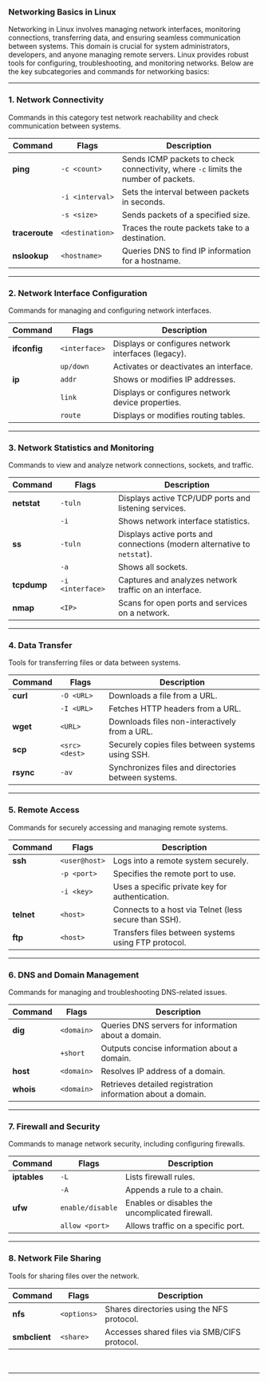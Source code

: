 
### **Networking Basics in Linux**

Networking in Linux involves managing network interfaces, monitoring connections, transferring data, and ensuring seamless communication between systems. This domain is crucial for system administrators, developers, and anyone managing remote servers. Linux provides robust tools for configuring, troubleshooting, and monitoring networks. Below are the key subcategories and commands for networking basics:

---

### **1. Network Connectivity**

Commands in this category test network reachability and check communication between systems.

| **Command** | **Flags**             | **Description**                                      |
|-------------|-----------------------|------------------------------------------------------|
| **ping**    | `-c <count>`          | Sends ICMP packets to check connectivity, where `-c` limits the number of packets. |
|             | `-i <interval>`       | Sets the interval between packets in seconds.       |
|             | `-s <size>`           | Sends packets of a specified size.                 |
| **traceroute** | `<destination>`    | Traces the route packets take to a destination.     |
| **nslookup**| `<hostname>`          | Queries DNS to find IP information for a hostname.  |

---

### **2. Network Interface Configuration**

Commands for managing and configuring network interfaces.

| **Command**   | **Flags**             | **Description**                                      |
|---------------|-----------------------|------------------------------------------------------|
| **ifconfig**  | `<interface>`         | Displays or configures network interfaces (legacy). |
|               | `up/down`             | Activates or deactivates an interface.             |
| **ip**        | `addr`                | Shows or modifies IP addresses.                   |
|               | `link`                | Displays or configures network device properties.  |
|               | `route`               | Displays or modifies routing tables.              |

---

### **3. Network Statistics and Monitoring**

Commands to view and analyze network connections, sockets, and traffic.

| **Command**   | **Flags**             | **Description**                                      |
|---------------|-----------------------|------------------------------------------------------|
| **netstat**   | `-tuln`               | Displays active TCP/UDP ports and listening services.|
|               | `-i`                  | Shows network interface statistics.                 |
| **ss**        | `-tuln`               | Displays active ports and connections (modern alternative to `netstat`). |
|               | `-a`                  | Shows all sockets.                                 |
| **tcpdump**   | `-i <interface>`      | Captures and analyzes network traffic on an interface. |
| **nmap**      | `<IP>`                | Scans for open ports and services on a network.     |

---

### **4. Data Transfer**

Tools for transferring files or data between systems.

| **Command**   | **Flags**             | **Description**                                      |
|---------------|-----------------------|------------------------------------------------------|
| **curl**      | `-O <URL>`            | Downloads a file from a URL.                        |
|               | `-I <URL>`            | Fetches HTTP headers from a URL.                    |
| **wget**      | `<URL>`               | Downloads files non-interactively from a URL.       |
| **scp**       | `<src> <dest>`        | Securely copies files between systems using SSH.    |
| **rsync**     | `-av`                 | Synchronizes files and directories between systems. |

---

### **5. Remote Access**

Commands for securely accessing and managing remote systems.

| **Command**   | **Flags**             | **Description**                                      |
|---------------|-----------------------|------------------------------------------------------|
| **ssh**       | `<user@host>`         | Logs into a remote system securely.                 |
|               | `-p <port>`           | Specifies the remote port to use.                   |
|               | `-i <key>`            | Uses a specific private key for authentication.     |
| **telnet**    | `<host>`              | Connects to a host via Telnet (less secure than SSH).|
| **ftp**       | `<host>`              | Transfers files between systems using FTP protocol. |

---

### **6. DNS and Domain Management**

Commands for managing and troubleshooting DNS-related issues.

| **Command**   | **Flags**             | **Description**                                      |
|---------------|-----------------------|------------------------------------------------------|
| **dig**       | `<domain>`            | Queries DNS servers for information about a domain. |
|               | `+short`              | Outputs concise information about a domain.         |
| **host**      | `<domain>`            | Resolves IP address of a domain.                   |
| **whois**     | `<domain>`            | Retrieves detailed registration information about a domain. |

---

### **7. Firewall and Security**

Commands to manage network security, including configuring firewalls.

| **Command**   | **Flags**             | **Description**                                      |
|---------------|-----------------------|------------------------------------------------------|
| **iptables**  | `-L`                  | Lists firewall rules.                               |
|               | `-A`                  | Appends a rule to a chain.                         |
| **ufw**       | `enable/disable`      | Enables or disables the uncomplicated firewall.    |
|               | `allow <port>`        | Allows traffic on a specific port.                |

---

### **8. Network File Sharing**

Tools for sharing files over the network.

| **Command**   | **Flags**             | **Description**                                      |
|---------------|-----------------------|------------------------------------------------------|
| **nfs**       | `<options>`           | Shares directories using the NFS protocol.         |
| **smbclient** | `<share>`             | Accesses shared files via SMB/CIFS protocol.        |

<br>

---
